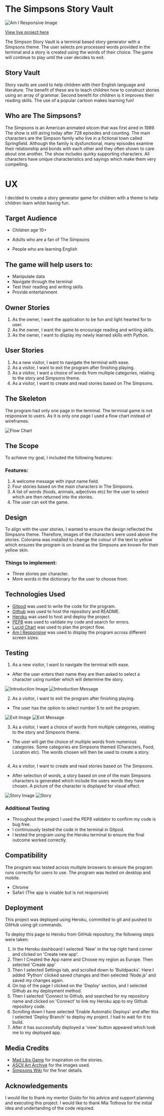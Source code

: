 # The Simpsons Story Vault

![Am I Responsive Image](assets/images/am-i-responsive.png)

[View live project here](https://the-simpsons-story-vault.herokuapp.com/)

The Simpson Story Vault is a terminal based story generator with a Simpsons theme. The user selects pre processed words provided in the terminal and a story is created using the words of their choice. The game will continue to play until the user decides to exit.

## Story Vault
Story vaults are used to help children with their English language and literature. The benefit of these are to teach children how to construct stories using an array of grammar. Second benefit for children is it improves their reading skills. The use of a popular cartoon makes learning fun!

## Who are The Simpsons?
The Simpsons is an American animated sitcom that was first aired in 1989. The show is still airing today after 728 episodes and counting. The main characters are the Simpson family who live in a fictional town called Springfield. Although the family is dysfunctional, many episodes examine their relationship and bonds with each other and they often shown to care about one another. The show includes quirky supporting characters. All characters have unique characteristics and sayings which make them very compelling. 

# UX
I decided to create a story generator game for children with a theme to help children learn whilst having fun.

## Target Audience 
* Children age 10+
* Adults who are a fan of The Simpsons 

* People who are learning English 

## The game will help users to:
* Manipulate data
* Navigate through the terminal 
* Test their reading and writing skills 
* Provide entertainment

## Owner Stories
1. As the owner, I want the application to be fun and light hearted for to user.
2. As the owner, I want the game to encourage reading and writing skills.
3. As the owner, I want to display my newly learned skills with Python.

## User Stories
1. As a new visitor, I want to navigate the terminal with ease.
2. As a visitor, I want to exit the program after finishing playing. 
3. As a visitor, I want a choice of words from multiple categories, relating to the story and Simpsons theme.
4. As a visitor, I want to create and read stories based on The Simpsons. 

## The Skeleton
The program had only one page in the terminal. The terminal game is not responsive to users. As it is only one page I used a flow chart instead of wireframes. 

![Flow Chart](assets/images/flow-chart.png)

## The Scope
To achieve my goal, I included the following features:

### Features:
1. A welcome message with input name field. 
2. Four stories based on the main characters in The Simpsons.
3. A list of words (foods, animals, adjectives etc) for the user to select which are then returned into the stories.
4. The user can exit the game.

## Design
To align with the user stories, I wanted to ensure the design reflected the Simpsons theme. Therefore, images of the characters were used above the stories. Colorama was installed to change the colour of the text to yellow which ensures the program is on brand as the Simpsons are known for their yellow skin. 

### Things to implement: 
* Three stories per character.
* More words in the dictionary for the user to choose from.

## Technologies Used 
* [Gitpod](https://gitpod.io/workspaces) was used to write the code for the program. 
* [Github](https://github.com/dansantinojones) was used to host the repository and README.
* [Heroku](https://id.heroku.com/login) was used to host and deploy the project.
* [PEP8](http://pep8online.com/) was used to validate my code and search for errors. 
* [Lucid Chart](https://www.lucidchart.com/pages/) was used to plan the project flow. 
* [Am I Responsive](https://ui.dev/amiresponsive) was used to display the program across different screen sizes. 

## Testing
1. As a new visitor, I want to navigate the terminal with ease.
* After the user enters their name they are then asked to select a character using number which will determine the story.

![Introduction Image](assets/images/intro-1.png)
![Introduction Message](assets/images/intro-2.png)

2. As a visitor, I want to exit the program after finishing playing. 
* The user has the option to select number 5 to exit the program.

![Exit Image](assets/images/exit-1.png)
![Exit Message](assets/images/exit-2.png)

3. As a visitor, I want a choice of words from multiple categories, relating to the story and Simpsons theme. 
* The user will get the choice of multiple words from numerous categories. Some categories are Simpsons themed (Characters, Food, Location etc). The words chosen will then be used to create a story.

![]()

4. As a visitor, I want to create and read stories based on The Simpsons.
* After selection of words, a story based on one of the main Simpsons characters is generated which include the users words they have chosen. A picture of the character is displayed for visual effect. 

![Story Image](assets/images/story-1.png)
![Story](assets/images/story-2.png)

### Additional Testing 
* Throughout the project I used the PEP8 validator to confirm my code is bug free.
* I continuously tested the code in the terminal in Gitpod.
* I tested the program using the Heroku terminal to ensure the final outcome worked correctly.

## Compatibility
The program was tested across multiple browsers to ensure the program runs correctly for users to use. The program was tested on desktop and mobile. 
* Chrome 
* Safari (The app is visable but is not responsive)


## Deployment
This project was deployed using Heroku, committed to git and pushed to GitHub using git commands.

To deploy this page to Heroku from GitHub repository, the following steps were taken:

1. In the Heroku dashboard I selected 'New' in the top right hand corner and clicked on 'Create new app'.
2. Then I Created the App name and Choose my region as Europe. Then selected 'Create app'
3. Then I selected Settings tab, and scrolled down to 'Buildpacks'. Here I added 'Python' clicked saved changes and then selected 'Node.js' and saved my changes again.
4. On top of the page I clicked on the 'Deploy' section, and I selected Github as my deployment method.
5. Then I selected 'Connect to Github, and searched for my repository name and clicked on 'Connect' to link my Heroku app to my Github repository code.
6. Scrolling down I have selected 'Enable Automatic Deploys' and after this I selected 'Deploy Branch' to deploy my project. I had to wait for it to build.
7. After it has successfully deployed a 'view' button appeared which took me to my deployed app.

## Media Credits
* [Mad Libs Game](https://www.glowwordbooks.com/blog/category/kids-online-mad-libs/) for inspiration on the stories. 
* [ASCII Art Archive](https://www.asciiart.eu/cartoons/simpsons) for the images used.
* [Simpsons Wiki](https://simpsons.fandom.com/wiki/Simpsons_Wiki) for the finer details. 

## Acknowledgements
I would like to thank my mentor Guido for his advice and support planning and executing this project. I would like to thank Mia Tothova for the initial idea and undertanding of the code required. 